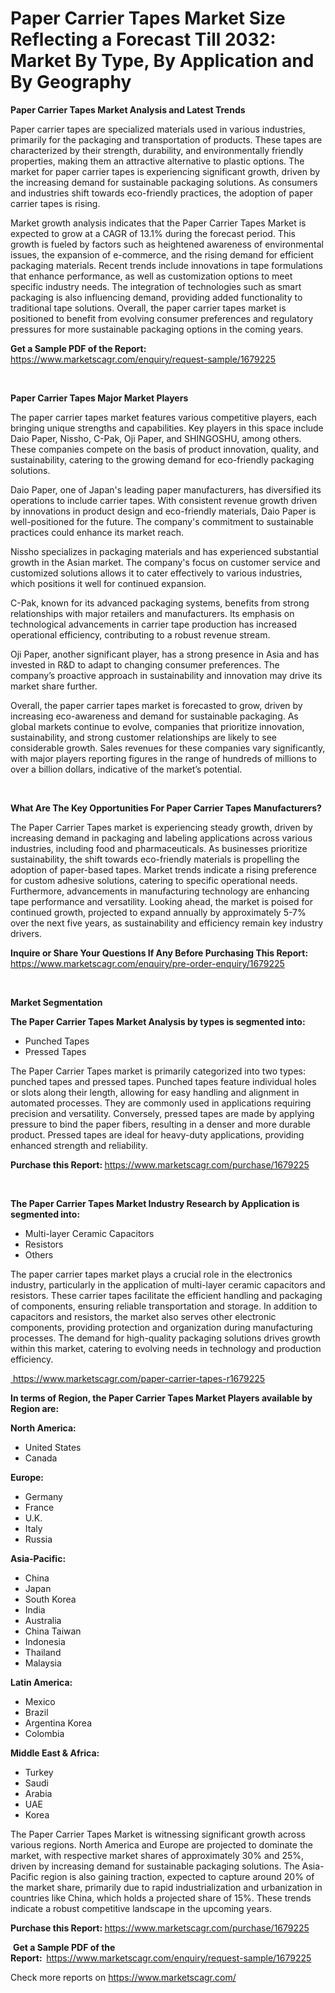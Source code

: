 <p><h1>Paper Carrier Tapes Market Size Reflecting a Forecast Till 2032: Market By Type, By Application and By Geography</h1></p><p><strong>Paper Carrier Tapes Market Analysis and Latest Trends</strong></p>
<p><p>Paper carrier tapes are specialized materials used in various industries, primarily for the packaging and transportation of products. These tapes are characterized by their strength, durability, and environmentally friendly properties, making them an attractive alternative to plastic options. The market for paper carrier tapes is experiencing significant growth, driven by the increasing demand for sustainable packaging solutions. As consumers and industries shift towards eco-friendly practices, the adoption of paper carrier tapes is rising.</p><p>Market growth analysis indicates that the Paper Carrier Tapes Market is expected to grow at a CAGR of 13.1% during the forecast period. This growth is fueled by factors such as heightened awareness of environmental issues, the expansion of e-commerce, and the rising demand for efficient packaging materials. Recent trends include innovations in tape formulations that enhance performance, as well as customization options to meet specific industry needs. The integration of technologies such as smart packaging is also influencing demand, providing added functionality to traditional tape solutions. Overall, the paper carrier tapes market is positioned to benefit from evolving consumer preferences and regulatory pressures for more sustainable packaging options in the coming years.</p></p>
<p><strong>Get a Sample PDF of the Report:&nbsp;</strong> <a href="https://www.marketscagr.com/enquiry/request-sample/1679225?utm_campaign=2959&utm_medium=2&utm_source=Github&utm_content=ia&utm_term=24032025&utm_id=paper-carrier-tapes">https://www.marketscagr.com/enquiry/request-sample/1679225</a></p>
<p>&nbsp;</p>
<p><strong>Paper Carrier Tapes Major Market Players</strong></p>
<p><p>The paper carrier tapes market features various competitive players, each bringing unique strengths and capabilities. Key players in this space include Daio Paper, Nissho, C-Pak, Oji Paper, and SHINGOSHU, among others. These companies compete on the basis of product innovation, quality, and sustainability, catering to the growing demand for eco-friendly packaging solutions.</p><p>Daio Paper, one of Japan's leading paper manufacturers, has diversified its operations to include carrier tapes. With consistent revenue growth driven by innovations in product design and eco-friendly materials, Daio Paper is well-positioned for the future. The company's commitment to sustainable practices could enhance its market reach.</p><p>Nissho specializes in packaging materials and has experienced substantial growth in the Asian market. The company's focus on customer service and customized solutions allows it to cater effectively to various industries, which positions it well for continued expansion.</p><p>C-Pak, known for its advanced packaging systems, benefits from strong relationships with major retailers and manufacturers. Its emphasis on technological advancements in carrier tape production has increased operational efficiency, contributing to a robust revenue stream.</p><p>Oji Paper, another significant player, has a strong presence in Asia and has invested in R&D to adapt to changing consumer preferences. The company’s proactive approach in sustainability and innovation may drive its market share further.</p><p>Overall, the paper carrier tapes market is forecasted to grow, driven by increasing eco-awareness and demand for sustainable packaging. As global markets continue to evolve, companies that prioritize innovation, sustainability, and strong customer relationships are likely to see considerable growth. Sales revenues for these companies vary significantly, with major players reporting figures in the range of hundreds of millions to over a billion dollars, indicative of the market’s potential.</p></p>
<p>&nbsp;</p>
<p><strong>What Are The Key Opportunities For Paper Carrier Tapes Manufacturers?</strong></p>
<p><p>The Paper Carrier Tapes market is experiencing steady growth, driven by increasing demand in packaging and labeling applications across various industries, including food and pharmaceuticals. As businesses prioritize sustainability, the shift towards eco-friendly materials is propelling the adoption of paper-based tapes. Market trends indicate a rising preference for custom adhesive solutions, catering to specific operational needs. Furthermore, advancements in manufacturing technology are enhancing tape performance and versatility. Looking ahead, the market is poised for continued growth, projected to expand annually by approximately 5-7% over the next five years, as sustainability and efficiency remain key industry drivers.</p></p>
<p><strong>Inquire or Share Your Questions If Any Before Purchasing This Report:</strong> <a href="https://www.marketscagr.com/enquiry/pre-order-enquiry/1679225?utm_campaign=2959&utm_medium=2&utm_source=Github&utm_content=ia&utm_term=24032025&utm_id=paper-carrier-tapes">https://www.marketscagr.com/enquiry/pre-order-enquiry/1679225</a></p>
<p>&nbsp;</p>
<p><strong>Market Segmentation</strong></p>
<p><strong>The Paper Carrier Tapes Market Analysis by types is segmented into:</strong></p>
<p><ul><li>Punched Tapes</li><li>Pressed Tapes</li></ul></p>
<p><p>The Paper Carrier Tapes market is primarily categorized into two types: punched tapes and pressed tapes. Punched tapes feature individual holes or slots along their length, allowing for easy handling and alignment in automated processes. They are commonly used in applications requiring precision and versatility. Conversely, pressed tapes are made by applying pressure to bind the paper fibers, resulting in a denser and more durable product. Pressed tapes are ideal for heavy-duty applications, providing enhanced strength and reliability.</p></p>
<p><strong>Purchase this Report:&nbsp;</strong><a href="https://www.marketscagr.com/purchase/1679225?utm_campaign=2959&utm_medium=2&utm_source=Github&utm_content=ia&utm_term=24032025&utm_id=paper-carrier-tapes">https://www.marketscagr.com/purchase/1679225</a></p>
<p>&nbsp;</p>
<p><strong>The Paper Carrier Tapes Market Industry Research by Application is segmented into:</strong></p>
<p><ul><li>Multi-layer Ceramic Capacitors</li><li>Resistors</li><li>Others</li></ul></p>
<p><p>The paper carrier tapes market plays a crucial role in the electronics industry, particularly in the application of multi-layer ceramic capacitors and resistors. These carrier tapes facilitate the efficient handling and packaging of components, ensuring reliable transportation and storage. In addition to capacitors and resistors, the market also serves other electronic components, providing protection and organization during manufacturing processes. The demand for high-quality packaging solutions drives growth within this market, catering to evolving needs in technology and production efficiency.</p></p>
<p><a href="https://www.marketscagr.com/paper-carrier-tapes-r1679225?utm_campaign=2959&utm_medium=2&utm_source=Github&utm_content=ia&utm_term=24032025&utm_id=paper-carrier-tapes">&nbsp;https://www.marketscagr.com/paper-carrier-tapes-r1679225</a></p>
<p><strong>In terms of Region, the Paper Carrier Tapes Market Players available by Region are:</strong></p>
<p>
    <p> <strong> North America: </strong>
        <ul>
            <li>United States</li>
            <li>Canada</li>
        </ul>
        </p> 
    <p> <strong> Europe: </strong>
        <ul>
            <li>Germany</li>
            <li>France</li>
            <li>U.K.</li>
            <li>Italy</li>
            <li>Russia</li>
        </ul>
        </p> 
    <p> <strong> Asia-Pacific: </strong>
        <ul>
            <li>China</li>
            <li>Japan</li>
            <li>South Korea</li>
            <li>India</li>
            <li>Australia</li>
            <li>China Taiwan</li>
            <li>Indonesia</li>
            <li>Thailand</li>
            <li>Malaysia</li>
        </ul>
        </p> 
    <p> <strong> Latin America: </strong>
        <ul>
            <li>Mexico</li>
            <li>Brazil</li>
            <li>Argentina Korea</li>
            <li>Colombia</li>
        </ul>
        </p> 
    <p> <strong> Middle East & Africa: </strong>
        <ul>
            <li>Turkey</li>
            <li>Saudi</li>
            <li>Arabia</li>
            <li>UAE</li>
            <li>Korea</li>
        </ul>
    </p>
    </p>
<p><p>The Paper Carrier Tapes Market is witnessing significant growth across various regions. North America and Europe are projected to dominate the market, with respective market shares of approximately 30% and 25%, driven by increasing demand for sustainable packaging solutions. The Asia-Pacific region is also gaining traction, expected to capture around 20% of the market share, primarily due to rapid industrialization and urbanization in countries like China, which holds a projected share of 15%. These trends indicate a robust competitive landscape in the upcoming years.</p></p>
<p><strong>Purchase this Report: </strong><a href="https://www.marketscagr.com/purchase/1679225?utm_campaign=2959&utm_medium=2&utm_source=Github&utm_content=ia&utm_term=24032025&utm_id=paper-carrier-tapes">https://www.marketscagr.com/purchase/1679225</a></p>
<p>&nbsp;<strong>Get a Sample PDF of the Report:&nbsp;&nbsp;</strong><a href="https://www.marketscagr.com/enquiry/request-sample/1679225?utm_campaign=2959&utm_medium=2&utm_source=Github&utm_content=ia&utm_term=24032025&utm_id=paper-carrier-tapes">https://www.marketscagr.com/enquiry/request-sample/1679225</a></p>
<p><strong></strong></p>
<p>Check more reports on <a href="https://www.marketscagr.com/?utm_campaign=2959&utm_medium=2&utm_source=Github&utm_content=ia&utm_term=24032025&utm_id=paper-carrier-tapes">https://www.marketscagr.com/</a></p>